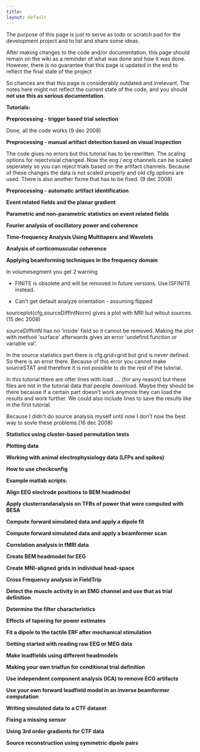 ```yaml
---
title:
layout: default
---
```


<div class="alert-danger">
The purpose of this page is just to serve as todo or scratch pad for the development project and to list and share some ideas. 

After making changes to the code and/or documentation, this page should remain on the wiki as a reminder of what was done and how it was done. However, there is no guarantee that this page is updated in the end to reflect the final state of the project

So chances are that this page is considerably outdated and irrelevant. The notes here might not reflect the current state of the code, and you should **not use this as serious documentation**.
</div>

__**Tutorials:**__

**Preprocessing - trigger based trial selection**

Done, all the code works (9 dec 2008)

**Preprocessing - manual artifact detection based on visual inspection**

The code gives no errors but this tutorial has to be rewritten. The scaling options for rejectvisial changed. Now the eog / ecg channels can be scaled seperately so you can reject trials based on the artifact channels. Because of these changes the data is not scaled properly and old cfg options are used. 
There is also another fixme that has to be fixed. (9 dec 2008)

**Preprocessing - automatic artifact identification**

**Event related fields and the planar gradient**

**Parametric and non-parametric statistics on event related fields**

**Fourier analysis of oscillatory power and coherence** 

**Time-frequency Analysis Using Multitapers and Wavelets**

**Analysis of corticomuscular coherence**

**Applying beamforming techniques in the frequency domain**

In volumesegment you get 2 warning

- FINITE is obsolete and will be removed in future versions. Use ISFINITE instead.

- Can't get default analyze orientation -  assuming flipped

sourceplot(cfg,sourceDiffIntNorm) gives a plot with MRI but witout sources. (15 dec 2008)

sourceDiffIntN has no 'inside' field so it cannot be removed. Making the plot with method 'surface' afterwards gives an error 'undefind function or variable val'.

In the source statistics part there is cfg.grid=grid but grid is never defined. So there is an error there. Because of this error you cannot make sourceSTAT and therefore it is not possible to do the rest of the tutorial.

In this tutorial there are ofter lines with load .... (for any reason) but these files are not in the tutorial data that people download. Maybe they should be there because if a certain part doesn't work anymore they can load the results and work further. We could also include lines to save the results like in the first tutorial. 

Because I didn't do source analysis myself until now I don't now the best way to sovle these problems.(16 dec 2008)

**Statistics using cluster-based permutation tests**

**Plotting data**

**Working with animal electrophysiology data (LFPs and spikes)**

**How to use checkconfig**

__**Example matlab scripts:**__

**Align EEG electrode positions to BEM headmodel**

**Apply clusterrandanalysis on TFRs of power that were computed with BESA**

**Compute forward simulated data and apply a dipole fit**

**Compute forward simulated data and apply a beamformer scan**

**Correlation analysis in fMRI data**

**Create BEM headmodel for EEG**

**Create MNI-aligned grids in individual head-space**

**Cross Frequency analysis in FieldTrip**

**Detect the muscle activity in an EMG channel and use that as trial definition**

**Determine the filter characteristics**

**Effects of tapering for power estimates**

**Fit a dipole to the tactile ERF after mechanical stimulation**

**Getting started with reading raw EEG or MEG data**

**Make leadfields using different headmodels**

**Making your own trialfun for conditional trial definition**

**Use independent component analysis (ICA) to remove ECG artifacts**

**Use your own forward leadfield model in an inverse beamformer computation**

**Writing simulated data to a CTF dataset**

**Fixing a missing sensor**

**Using 3rd order gradients for CTF data**

**Source reconstruction using symmetric dipole pairs**


